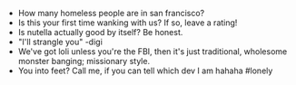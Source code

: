 - How many homeless people are in san francisco?
- Is this your first time wanking with us? If so, leave a rating!
- Is nutella actually good by itself? Be honest.
- "I'll strangle you" -digi
- We've got loli unless you're the FBI, then it's just traditional, wholesome monster banging; missionary style.
- You into feet? Call me, if you can tell which dev I am hahaha #lonely